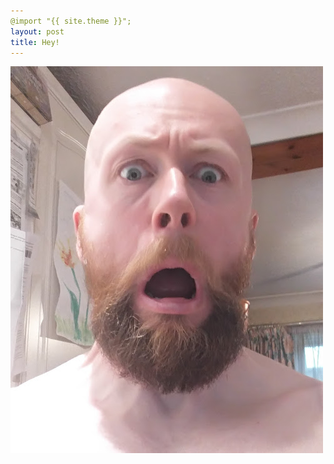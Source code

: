 ```yaml
---
@import "{{ site.theme }}";
layout: post
title: Hey!
---
```


[![Playground](/profile.jpg)](/playground)
